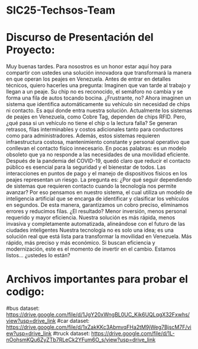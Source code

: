# SIC25-Techsos-Team

# Discurso de Presentación del Proyecto:

Muy buenas tardes. Para nosostros es un honor estar aquí hoy para compartir con ustedes una solución innovadora que transformará la manera en que operan los peajes en Venezuela. Antes de entrar en detalles técnicos, quiero hacerles una pregunta:
Imaginen que van tarde al trabajo y llegan a un peaje. Su chip no es reconocido, el semáforo no cambia y se forma una fila de autos tocando bocina. ¿Frustrante, no? Ahora imaginen un sistema que identifica automáticamente su vehículo sin necesidad de chips ni contacto. Es aquí donde entra nuestra solución.
Actualmente los sistemas de peajes en Venezuela, como Cobre Tag, dependen de chips RFID. Pero, ¿qué pasa si un vehículo no tiene el chip o la lectura falla? Se generan retrasos, filas interminables y costos adicionales tanto para conductores como para administradores.
Además, estos sistemas requieren infraestructura costosa, mantenimiento constante y personal operativo que conllevan el contacto físico innecesario. En pocas palabras: es un modelo obsoleto que ya no responde a las necesidades de una movilidad eficiente. 
Después de la pandemia del COVID-19, quedó claro que reducir el contacto público es esencial para la seguridad y el bienestar de todos. Las interacciones en puntos de pago y el manejo de dispositivos físicos en los peajes representan un riesgo. La pregunta es: ¿Por qué seguir dependiendo de sistemas que requieren contacto cuando la tecnología nos permite avanzar?
Por eso pensamos en nuestro sistema, el cual utiliza un modelo de inteligencia artificial que se encarga de identificar y clasificar los vehículos en segundos. De esta manera, garantizamos un cobro preciso, eliminamos errores y reducimos filas.
¿El resultado? Menor inversión, menos personal requerido y mayor eficiencia. Nuestra solución es más rápida, menos invasiva y completamente automatizada, alineándose con el futuro de las ciudades inteligentes
Nuestra tecnología no es solo una idea; es una solución real que está lista para transformar la movilidad en Venezuela.
Más rápido, más preciso y más económico. Si buscan eficiencia y modernización, este es el momento de invertir en el cambio.
Estamos listos… ¿ustedes lo están?

# Archivos importantes para probar el codigo:

#bus dataset: https://drive.google.com/file/d/1JgY20xWngBL0UC_Kik6UQLqgX32Fxwhs/view?usp=drive_link 
#car dataset: https://drive.google.com/file/d/1xZakKKc3AbmvqFHa2tM9jWeg7BjscM7F/view?usp=drive_link 
#truck dataset: https://drive.google.com/file/d/1L-nOohsmKQu6ZyZTb7RLeCk2YFum6O_s/view?usp=drive_link 
